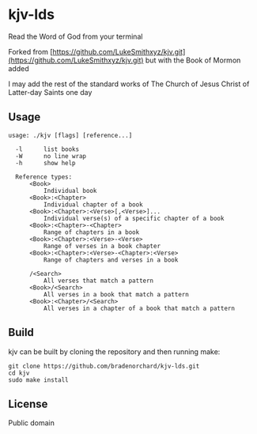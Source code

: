 # kjv-lds

Read the Word of God from your terminal

Forked from [https://github.com/LukeSmithxyz/kjv.git](https://github.com/LukeSmithxyz/kjv.git) but with the Book of Mormon added

I may add the rest of the standard works of The Church of Jesus Christ of Latter-day Saints one day

## Usage

    usage: ./kjv [flags] [reference...]

      -l      list books
      -W      no line wrap
      -h      show help

      Reference types:
          <Book>
              Individual book
          <Book>:<Chapter>
              Individual chapter of a book
          <Book>:<Chapter>:<Verse>[,<Verse>]...
              Individual verse(s) of a specific chapter of a book
          <Book>:<Chapter>-<Chapter>
              Range of chapters in a book
          <Book>:<Chapter>:<Verse>-<Verse>
              Range of verses in a book chapter
          <Book>:<Chapter>:<Verse>-<Chapter>:<Verse>
              Range of chapters and verses in a book

          /<Search>
              All verses that match a pattern
          <Book>/<Search>
              All verses in a book that match a pattern
          <Book>:<Chapter>/<Search>
              All verses in a chapter of a book that match a pattern

## Build

kjv can be built by cloning the repository and then running make:

    git clone https://github.com/bradenorchard/kjv-lds.git
    cd kjv
    sudo make install

## License

Public domain
